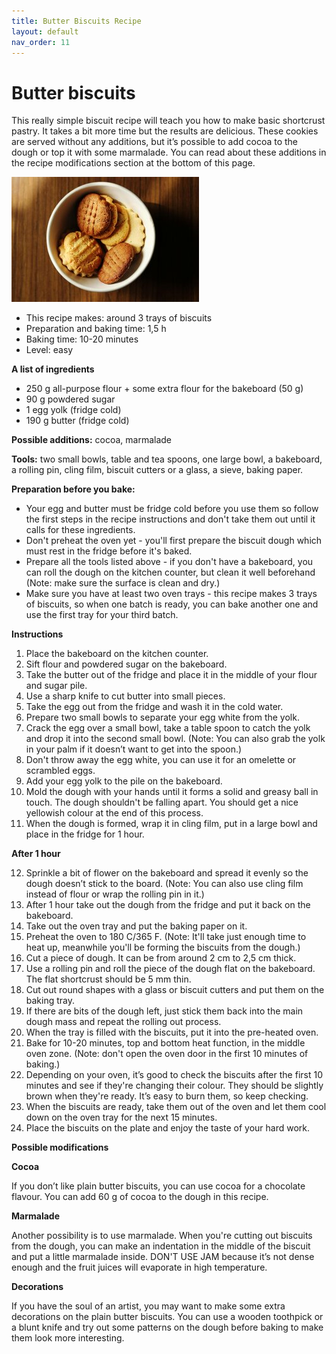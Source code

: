 ```yaml
---
title: Butter Biscuits Recipe
layout: default
nav_order: 11
---
```




<h1>Butter biscuits</h1>


This really simple biscuit recipe will teach you how to make basic shortcrust pastry. It takes a bit more time but the results are delicious. These cookies are served without any additions, but it’s possible to add cocoa to the dough or top it with some marmalade. You can read about these additions in the recipe modifications section at the bottom of this page. 

![Alt text](small_size_butter_biscuits.jpg)


- This recipe makes: around 3 trays of biscuits
- Preparation and baking time: 1,5 h
- Baking time: 10-20 minutes
- Level: easy

**A list of ingredients**

- 250 g all-purpose flour + some extra flour for the bakeboard (50 g)
- 90 g powdered sugar
- 1 egg yolk (fridge cold)
- 190 g butter (fridge cold)

**Possible additions:** cocoa, marmalade

**Tools:** two small bowls, table and tea spoons, one large bowl, a bakeboard, a rolling pin, cling film, biscuit cutters or a glass, a sieve, baking paper.


**Preparation before you bake:** 

- Your egg and butter must be fridge cold before you use them so follow the first steps in the recipe instructions and don't take them out until it calls for these ingredients.
- Don't preheat the oven yet - you'll first prepare the biscuit dough which must rest in the fridge before it's baked.
- Prepare all the tools listed above - if you don't have a bakeboard, you can roll the dough on the kitchen counter, but clean it well beforehand (Note: make sure the surface is clean and dry.)
- Make sure you have at least two oven trays - this recipe makes 3 trays of biscuits, so when one batch is ready, you can bake another one and use the first tray for your third batch. 

**Instructions**

1.	Place the bakeboard on the kitchen counter.
2.	Sift flour and powdered sugar on the bakeboard.
3.	Take the butter out of the fridge and place it in the middle of your flour and sugar pile. 
4. Use a sharp knife to cut butter into small pieces.
5. Take the egg out from the fridge and wash it in the cold water.
6. Prepare two small bowls to separate your egg white from the yolk.
7. Crack the egg over a small bowl, take a table spoon to catch the yolk and drop it into the second small bowl. (Note: You can also grab the yolk in your palm if it doesn’t want to get into the spoon.)
8. Don't throw away the egg white, you can use it for an omelette or scrambled eggs.
9.	Add your egg yolk to the pile on the bakeboard.
10.	Mold the dough with your hands until it forms a solid and greasy ball in touch. The dough shouldn't be falling apart. You should get a nice yellowish colour at the end of this process.
11.	When the dough is formed, wrap it in cling film, put in a large bowl and place in the fridge for 1 hour.

**After 1 hour**

12.	Sprinkle a bit of flower on the bakeboard and spread it evenly so the dough doesn’t stick to the board. (Note: You can also use cling film instead of flour or wrap the rolling pin in it.)
13.	After 1 hour take out the dough from the fridge and put it back on the bakeboard.
14.	Take out the oven tray and put the baking paper on it.
15.	Preheat the oven to 180 C/365 F. (Note: It'll take just enough time to heat up, meanwhile you'll be forming the biscuits from the dough.)
16.	Cut a piece of dough. It can be from around 2 cm to 2,5 cm thick. 
17. Use a rolling pin and roll the piece of the dough flat on the bakeboard. The flat shortcrust should be 5 mm thin. 
18.	Cut out round shapes with a glass or biscuit cutters and put them on the baking tray.
19.	 If there are bits of the dough left, just stick them back into the main dough mass and repeat the rolling out process.
20.	When the tray is filled with the biscuits, put it into the pre-heated oven.
21.	Bake for 10-20 minutes, top and bottom heat function, in the middle oven zone. (Note: don't open the oven door in the first 10 minutes of baking.)
22.	Depending on your oven, it’s good to check the biscuits after the first 10 minutes and see if they're changing their colour. They should be slightly brown when they're ready. It’s easy to burn them, so keep checking.
23.	When the biscuits are ready, take them out of the oven and let them cool down on the oven tray for the next 15 minutes.
24.	Place the biscuits on the plate and enjoy the taste of your hard work.


**Possible modifications**


**Cocoa** 

If you don’t like plain butter biscuits, you can use cocoa for a chocolate flavour. You can add 60 g of cocoa to the dough in this recipe.

**Marmalade**

Another possibility is to use marmalade. When you're cutting out biscuits from the dough, you can make an indentation in the middle of the biscuit and put a little marmalade inside. DON'T USE JAM because it’s not dense enough and the fruit juices will evaporate in high temperature. 

**Decorations**

If you have the soul of an artist, you may want to make some extra decorations on the plain butter biscuits. You can use a wooden toothpick or a blunt knife and try out some patterns on the dough before baking to make them look more interesting. 
